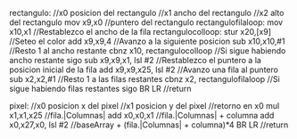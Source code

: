 rectangulo:
	//x0 posicion del rectangulo
	//x1 ancho del rectangulo
	//x2 alto del rectangulo
	mov x9,x0 //puntero del rectangulo
	rectangulofilaloop:
		mov x10,x1 //Restablezco el ancho de la fila
		rectangulocolloop:
			stur x20,[x9] //Seteo el color
			add x9,x9,4 //Avanzo a la siguiente posicion
			sub x10,x10,#1 //Resto 1 al ancho restante
			cbnz x10, rectangulocolloop //Si sigue habiendo ancho restante sigo
			sub x9,x9,x1, lsl #2 //Restablezco el puntero a la posicion inicial de la fila
			add x9,x9,x25, lsl #2 //Avanzo una fila al puntero
			sub x2,x2,#1 //Resto 1 a las filas restantes
			cbnz x2, rectangulofilaloop //Si sigue habiendo filas restantes sigo
	BR LR //return

pixel:
	//x0 posicion x del pixel
	//x1 posicion y del pixel
	//retorno en x0
	mul x1,x1,x25 //fila.|Columnas|
	add x0,x0,x1 //fila.|Columnas| + columna
	add x0,x27,x0, lsl #2 //baseArray + (fila.|Columnas| + columna)*4
	BR LR //return